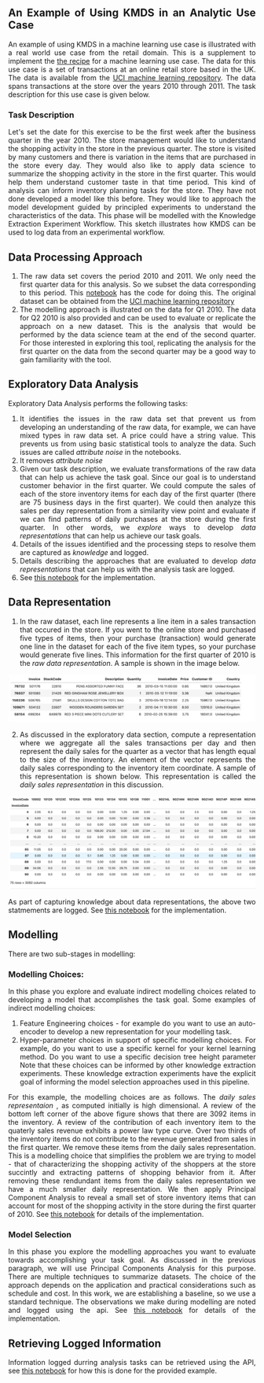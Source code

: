 <div style="text-align: justify">

## An Example of Using KMDS in an Analytic Use Case

An example of using KMDS in a machine learning use case is illustrated with a real world use case from the retail domain. This is a supplement to implement the [the recipe](../workflow_recipe.md) for a machine learning use case. The data for this use case is a set of transactions at an online retail store based in the UK. The data is available from the [UCI machine learning repository](https://archive.ics.uci.edu/dataset/502/online+retail+ii). The data spans transactions at the store over the years 2010 through 2011. The task description for this use case is given below.

### Task Description

Let's set the date for this exercise to be the first week after the business quarter in the year 2010. The store management would like to understand the shopping activity in the store in the previous quarter. The store is visited by many customers and there is variation in the items that are purchased in the store every day. They would also like to apply data science to summarize the shopping activity in the store in the first quarter. This would help them understand customer taste in that time period. This kind of analysis can inform inventory planning tasks for the store. They have not done developed a model like this before. They would like to approach the model development guided by principled experiments to understand the characteristics of the data. This phase will be modelled with the Knowledge Extraction Experiment Workflow. This sketch illustrates how KMDS can be used to log data from an experimental workflow.

## Data Processing Approach

1. The raw data set covers the period 2010 and 2011. We only need the first quarter data for this analysis. So we subset the data corresponding to this period. This [notebook](/examples_of_use/machine_learning/example_ml_data_subsetting.ipynb) has the code for doing this. The original dataset can be obtained from the [UCI machine learning repository](https://archive.ics.uci.edu/dataset/502/online+retail+ii)
2. The modelling approach is illustrated on the data for Q1 2010. The data for Q2 2010 is also provided and can be used to evaluate or replicate the approach on a new dataset. This is the analysis that would be performed by the data science team at the end of the second quarter. For those interested in exploring this tool, replicating the analysis for the first quarter on the data from the second quarter may be a good way to gain familiarity with the tool.

## Exploratory Data Analysis

Exploratory Data Analysis performs the following tasks:

1. It identifies the issues in the raw data set that prevent us from developing an understanding of the raw data, for example, we can have mixed types in raw data set. A price could have a string value. This prevents us from using basic statistical tools to analyze the data. Such issues are called _attribute noise_ in the notebooks.
2. It removes _attribute noise_
3. Given our task description, we evaluate transformations of the raw data that can help us achieve the task goal. Since our goal is to understand customer behavior in the first quarter. We could compute the sales of each of the store inventory items for each day of the first quarter (there are 75 business days in the first quarter). We could then analyze this sales per day representation from a similarity view point and evaluate if we can find patterns of daily purchases at the store during the first quarter.  In other words, we _explore_ ways to develop _data representations_ that can help us achieve our task goals.
4. Details of the issues identified and the processing steps to resolve them are captured as _knowledge_ and logged.
5. Details describing the approaches that are evaluated to develop _data representations_ that can help us with the analysis task are logged.
6. See [this notebook](/examples_of_use/machine_learning/example_ml_eda_phase.ipynb) for the implementation.

## Data Representation

1. In the raw dataset, each line represents a line item in a sales transaction that occured in the store. If you went to the online store and purchased five types of items, then your purchase (transaction) would generate one line in the dataset for each of the five item types, so your purchase would generate five lines. This information for the first quarter of 2010 is the _raw data representation_. A sample is shown in the image below.

![](../../images/raw_data_rep.png)

2. As discussed in the exploratory data section, compute a representation where we aggregate all the sales transactions per day and then represent the daily sales for the quarter as a vector that has length equal to the size of the inventory. An element of the vector represents the daily sales corresponding to the inventory item coordinate. A sample of this representation is shown below. This representation is called the _daily sales representation_ in this discussion.

![](../../images/q1_sales_summary.png)

As part of capturing knowledge about data representations, the above two statmements are logged. See [this notebook](/examples_of_use/machine_learning/example_ml_data_rep_phase.ipynb) for the implementation.

## Modelling

There are two sub-stages in modelling:

### Modelling Choices:

In this phase you explore and evaluate indirect modelling choices related to developing a model that accomplishes the task goal. Some examples of indirect modelling choices:

1. Feature Engineering choices - for example do you want to use an auto-encoder to develop a new representation for your modelling task.
2. Hyper-parameter choices in support of specific modelling choices. For example, do you want to use a specific kernel for your kernel learning method. Do you want to use a specific decision tree height parameter
   Note that these choices can be informed by other knowledge extraction experiments. These knowledge extraction experiments have the explicit goal of informing the model selection approaches used in this pipeline.

For this example, the modelling choices are as follows. The _daily sales representaion_ , as computed initially is high dimensional. A review of the bottom left corner of the above figure shows that there are 3092 items in the inventory. A review of the contribution of each inventory item to the quaterly sales revenue exhibits a power law type curve. Over two thirds of the inventory items do not contribute to the revenue generated from sales in the first quarter. We remove these items from the daily sales representation. This is a modelling choice that simplifies the problem we are trying to model - that of characterizing the shopping activity of the shoppers at the store succintly and extracting patterns of shopping behavior from it.  After removing these rendundant items from the daily sales representation we have a much smaller daily representation. We then apply Principal Component Analysis to reveal a small set of store inventory items that can account for most of the shopping activity in the store during the first quarter of 2010. See [this notebook](/examples_of_use/machine_learning/example_ml_modelling_phase_mc.ipynb) for details of the implementation.

### Model Selection

In this phase you explore the modelling approaches you want to evaluate towards accomplishing your task goal. As discussed in the previous paragraph, we will use Principal Components Analysis for this purpose. There are multiple techniques to summarize datasets. The choice of the approach depends on the application and practical considerations such as schedule and cost. In this work, we are establishing a baseline, so we use a standard technique. The observations we make during modelling are noted and logged using the api. See [this notebook](/examples_of_use/machine_learning/example_ml_modelling_phase_ms.ipynb) for details of the implementation.

## Retrieving Logged Information

Information logged durring analysis tasks can be retrieved using the API, see [this notebook](/examples_of_use/machine_learning/example_ml_observations_report.ipynb) for how this is done for the provided example.
